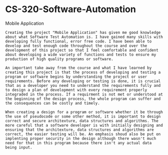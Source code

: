 # CS-320-Software-Automation
Mobile Application

	Creating the project "Mobile Application" has given me good knowledge about what Software Test Automation is. I have gained many skills with developing fully functional, error free code. I have been able to develop and test enough code throughout the course and over the development of this project so that I feel comfortable and confident about developing a wide variety of functions and tests to ensure my production of high quality programs or software. 

	An important take away from the course and what I have learned by creating this project is that the process of developing and testing a program or software begins by understanding the project or user requirements. Before any developing or testing is done, it is crucial that as a developer you need to understand the requirements fully and to design a plan of development with every requirement properly integraded in the process. If a requirment is not met or understood at the beginning of the design process, the whole program can suffer and the consequences can be costly and timely. 
 
	When creating a design for a program or software whether it be through the use of pseudocode or some other method, it is important to design correct and secure architexture, data structures and algorithms. The more careful that a software developer is with initially designing and ensuring that the architexture, data structures and algorithms are correct, the easier testing will be. An emphasis shoud also be put on implenting proper security in the design although there wasn't much need for that in this program because there isn't any actual data being input. 
